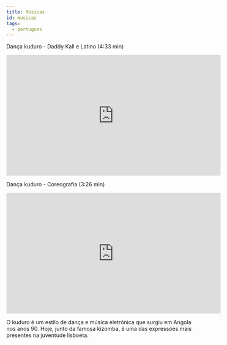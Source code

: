 ```yaml
---
title: Músicas
id: musicas
tags:
  - portugues
---
```

Dança kuduro - Daddy Kall e Latino (4:33 min)

<iframe width="560" height="315" src="https://www.youtube.com/embed/com8zsb73aY" title="YouTube video player" frameborder="0" allow="accelerometer; autoplay; clipboard-write; encrypted-media; gyroscope; picture-in-picture" allowfullscreen></iframe>

Dança kuduro - Coreografia (3:26 min)

<iframe width="560" height="315" src="https://www.youtube.com/embed/6CVPiDgk_dc" title="YouTube video player" frameborder="0" allow="accelerometer; autoplay; clipboard-write; encrypted-media; gyroscope; picture-in-picture" allowfullscreen></iframe>

O kuduro é um estilo de dança e música eletrónica que surgiu em Angola nos anos 90. Hoje, junto da famosa kizomba, é uma das expressões mais presentes na juventude lisboeta.